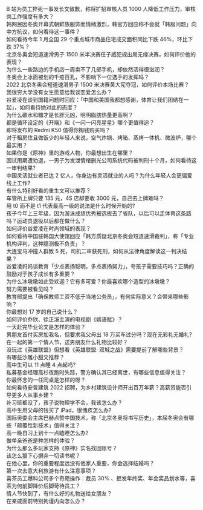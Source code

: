 B 站为员工猝死一事发长文致歉，称将扩招审核人员 1000 人降低工作压力，审核岗工作强度有多大？  
韩网民因冬奥开幕式朝鲜族服饰而情绪激烈，韩官方回应称不会就「韩服问题」向中方抗议，如何看待这一事件？  
如何看待今年 1 月全国 29 个重点城市商品住宅成交面积同比下跌 46%，环比下跌 37%？  
北京冬奥会短道速滑男子 1500 米半决赛任子威犯规出局无缘决赛，如何评价他的表现？  
为什么一些路边的手机店一周卖不了几部手机，却依然活得很滋润？  
冬奥会上冰面被划的千疮百孔，不影响下一位选手的发挥吗？  
2022 北京冬奥会短道速滑男子 1500 米决赛黄大宪夺冠，如何评价本场比赛？  
我很穷大学没有女生愿意给我谈恋爱怎么办？  
谷爱凌在谈到国籍问题时回应：「中国和美国我都想感谢，体育让我们团结在一起」，如何看待她对此的态度？  
为什么碳水和糖才是长胖元凶，明明脂肪热量更高啊？  
都是循环设定的《开端》和《一闪一闪亮星星》哪个更值得追？  
即将发布的 Redmi K50 值得你掏钱购买吗？  
对于租房住且做饭少的年轻人来说，空气炸锅、烤箱、蒸烤一体机、微波炉，哪个最实用？  
如果你是《原神》里的游戏人物，你最想出生在哪里？  
因试用期遭劝退，一男子为发泄情绪删光公司系统代码被判刑十个月，如何看待这一审判结果?  
中国灵活就业者已达 2 亿人，你身边有灵活就业的人吗？为什么年轻人会更偏爱线上工作?  
有什么特别好看的重生文可以推荐？  
车管所上牌只要 135 元，4S 店却要收 3000 元，自己去上牌难吗？  
用 t0 而不是 t1 代表最高一级的说法是什么时候开始的?  
孩子今年上三年级，因为游泳成绩优秀被选拔去了省队，以后可以走体育这条路吗？运动员退役以后都在做什么？  
如何评价谷爱凌在时尚领域的表现？  
如何看待中国驻韩国大使馆回应「韩方质疑北京冬奥会短道速滑裁判」，称「专业机构评判，这种臆测极不负责」？  
大连宝马冲撞人群致 5 死，司机二审获死刑，如何从法律角度解读这一判决结果？  
谷爱凌妈妈谈教育「少点表扬聪明，多点表扬努力」，夸孩子需要技巧吗？正确的鼓励对于孩子成长有多重要？  
为什么冰墩墩如此受欢迎？它有多可爱？你最喜欢哪个造型的冰墩墩？  
努力需要被看见吗？  
教育部提出「确保教师工资不低于当地公务员」，有何实际意义？会带来哪些影响？  
你最想对 17 岁的自己说什么？  
如何评价乔欣、徐正溪主演的电视剧《嫣语赋》？  
一天赶完毕业论文是怎样的体验？  
男朋友首付买房加我名，但要求我父母出 18 万买车过分吗？现在无彩礼无婚礼?  
在一起的第一个情人节，送男朋友什么礼物比较好？  
没玩过《英雄联盟》但想看《英雄联盟: 双城之战》需要提前了解哪些背景？  
有哪些沙雕小甜文推荐？  
高中生可以 11 点睡 4 点起吗?  
私募基金经理高杉夜跑时失踪，警方确认其已经离世，有哪些信息值得关注？  
你最怀念的一任同桌是怎样的呀？  
如何看待安哲建筑 2022 招聘，为乡村建筑设计师开出百万年薪？高薪资能否引导更多人从事乡建？  
补习班都没了，孩子说物理学不会，我该怎么办？  
高中生用父母的钱买了 iPad，很愧疚怎么办?  
国际奥委会主席巴赫点赞中国技术，称「北京冬奥将书写历史」，本届冬奥会有哪些「颠覆性新技术」值得关注？  
高一晚自习上到十一点瞌睡怎么办?  
做单亲爸爸是种怎样的体验？  
为什么那么多玩家支持《原神》实名找回账号？  
该怎么狠下心摒弃一切读书呢？  
在他心里，你的重要程度远没有他家人重要，你会选择结婚吗？  
第一次去意大利旅游有什么注意事项？  
喜茶员工爆料公司多个奇葩操作：裁员 30% 、拒发年终奖、年会奖品划水等，喜茶为何前脚降价后脚苛待员工？  
情人节快到了，有什么好的礼物送给女朋友？  
在亲戚面前特别拘谨内向怎么办？  
